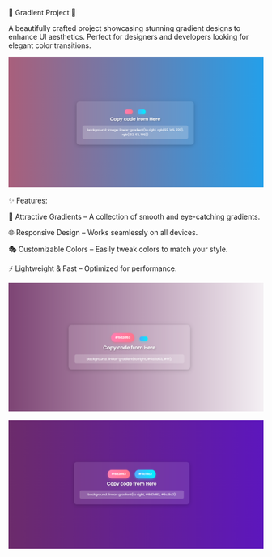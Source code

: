 🎨 Gradient Project 🌈


A beautifully crafted project showcasing stunning gradient designs to enhance UI aesthetics. Perfect for designers and developers looking for elegant color transitions.



![image alt](https://github.com/Itsyashasvibhati/BG_gradient_website/blob/592847851da4c9555a3ad212423e9fd9a1f82316/Screenshot1Bg.png)


✨ Features:

🎨 Attractive Gradients – A collection of smooth and eye-catching gradients.

🌐 Responsive Design – Works seamlessly on all devices.

🎭 Customizable Colors – Easily tweak colors to match your style.

⚡ Lightweight & Fast – Optimized for performance.


![image alt](https://github.com/Itsyashasvibhati/BG_gradient_website/blob/dd3f162e659e776cda30a6715e9f6e825dd75507/Screenshot2Bg.png)


![image alt](https://github.com/Itsyashasvibhati/BG_gradient_website/blob/e5dbff78b0f844e7bb1ba1bea52b68c035612b6f/Screenshot3Bg.png)

